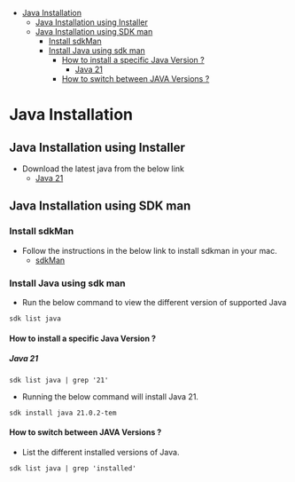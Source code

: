 <!-- TOC -->
* [Java Installation](#java-installation)
    * [Java Installation using Installer](#java-installation-using-installer)
    * [Java Installation using SDK man](#java-installation-using-sdk-man)
        * [Install sdkMan](#install-sdkman)
        * [Install Java using sdk man](#install-java-using-sdk-man)
            * [How to install a specific Java Version ?](#how-to-install-a-specific-java-version-)
                * [Java 21](#java-21)
            * [How to switch between JAVA Versions ?](#how-to-switch-between-java-versions-)
<!-- TOC -->

# Java Installation

## Java Installation using Installer

- Download the latest java from the below link
    - [Java 21](https://www.oracle.com/java/technologies/downloads/)

## Java Installation using SDK man

### Install sdkMan

- Follow the instructions in the below link to install sdkman in your mac.
    - [sdkMan](https://sdkman.io/install)

### Install Java using sdk man

- Run the below command to view the different version of supported Java
```agsl
sdk list java
```
#### How to install a specific Java Version ?

##### Java 21

```linux
sdk list java | grep '21'
```
- Running the below command will install Java 21.

```linux
sdk install java 21.0.2-tem
```

#### How to switch between JAVA Versions ?

- List the different installed versions of Java.

```linux
sdk list java | grep 'installed'
```
